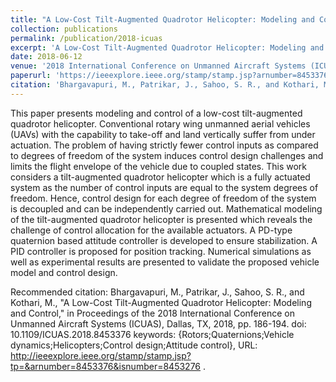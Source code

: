 ```yaml
---
title: "A Low-Cost Tilt-Augmented Quadrotor Helicopter: Modeling and Control"
collection: publications
permalink: /publication/2018-icuas
excerpt: 'A Low-Cost Tilt-Augmented Quadrotor Helicopter: Modeling and Control'
date: 2018-06-12
venue: '2018 International Conference on Unmanned Aircraft Systems (ICUAS), Dallas'
paperurl: 'https://ieeexplore.ieee.org/stamp/stamp.jsp?arnumber=8453376'
citation: 'Bhargavapuri, M., Patrikar, J., Sahoo, S. R., and Kothari, M. (2018, June). &quot;A Low-Cost Tilt-Augmented Quadrotor Helicopter: Modeling and Control.&quot; <i> in Proceedings of the 2018 International Conference on Unmanned Aircraft Systems (ICUAS) </i>.(pp. 186-194), doi: 10.1109/ICUAS.2018.8453376'
---
```

This paper presents modeling and control of a low-cost tilt-augmented quadrotor helicopter. Conventional rotary wing unmanned aerial vehicles (UAVs) with the capability to take-off and land vertically suffer from under actuation. The problem of having strictly fewer control inputs as compared to degrees of freedom of the system induces control design challenges and limits the flight envelope of the vehicle due to coupled states. This work considers a tilt-augmented quadrotor helicopter which is a fully actuated system as the number of control inputs are equal to the system degrees of freedom. Hence, control design for each degree of freedom of the system is decoupled and can be independently carried out. Mathematical modeling of the tilt-augmented quadrotor helicopter is presented which reveals the challenge of control allocation for the available actuators. A PD-type quaternion based attitude controller is developed to ensure stabilization. A PID controller is proposed for position tracking. Numerical simulations as well as experimental results are presented to validate the proposed vehicle model and control design.

Recommended citation: Bhargavapuri, M., Patrikar, J., Sahoo, S. R., and Kothari, M., "A Low-Cost Tilt-Augmented Quadrotor Helicopter: Modeling and Control," in Proceedings of the 2018 International Conference on Unmanned Aircraft Systems (ICUAS), Dallas, TX, 2018, pp. 186-194.
doi: 10.1109/ICUAS.2018.8453376
keywords: {Rotors;Quaternions;Vehicle dynamics;Helicopters;Control design;Attitude control},
URL: http://ieeexplore.ieee.org/stamp/stamp.jsp?tp=&arnumber=8453376&isnumber=8453276
.

